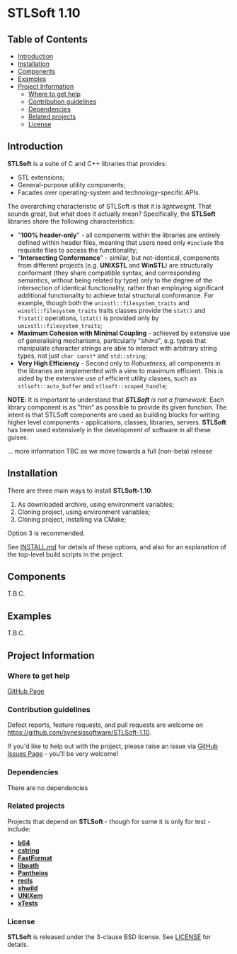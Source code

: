# STLSoft 1.10 <!-- omit in toc -->

## Table of Contents <!-- omit in toc -->

- [Introduction](#introduction)
- [Installation](#installation)
- [Components](#components)
- [Examples](#examples)
- [Project Information](#project-information)
  - [Where to get help](#where-to-get-help)
  - [Contribution guidelines](#contribution-guidelines)
  - [Dependencies](#dependencies)
  - [Related projects](#related-projects)
  - [License](#license)


## Introduction

**STLSoft** is a suite of C and C++ libraries that provides:
- STL extensions;
- General-purpose utility components;
- Facades over operating-system and technology-specific APIs.

The overarching characteristic of STLSoft is that it is *lightweight*. That sounds great, but what does it actually mean? Specifically, the **STLSoft** libraries share the following characteristics:

- "**100% header-only**" - all components within the libraries are entirely defined within header files, meaning that users need only `#include` the requisite files to access the functionality;
- "**Intersecting Conformance**" -  similar, but not-identical, components from different projects (e.g. **UNIXSTL** and **WinSTL**) are structurally conformant (they share compatible syntax, and corresponding semantics, without being related by type) only to the degree of the intersection of identical functionality, rather than employing significant additional functionality to achieve total structural conformance. For example, though both the `unixstl::filesystem_traits` and `winstl::filesystem_traits` traits classes provide the `stat()` and `f!stat()` operations, `lstat()` is provided only by `unixstl::filesystem_traits`;
- **Maximum Cohesion with Minimal Coupling** - achieved by extensive use of generalising mechanisms, particularly "*shims*", e.g. types that manipulate character strings are able to interact with arbitrary string types, not just `char const*` and `std::string`;
- **Very High Efficiency** - Second only to *Robustness*, all components in the libraries are implemented with a view to maximum efficient. This is aided by the extensive use of efficient utility classes, such as `stlsoft::auto_buffer` and `stlsoft::scoped_handle`;

**NOTE**: It is important to understand that _**STLSoft** is not a framework_. Each library component is as "thin" as possible to provide its given function. The intent is that STLSoft components are used as building blocks for writing higher level components - applications, classes, libraries, servers. **STLSoft** has been used extensively in the development of software in all these guises.

... more information TBC as we move towards a full (non-beta) release


## Installation

There are three main ways to install **STLSoft-1.10**:

1. As downloaded archive, using environment variables;
2. Cloning project, using environment variables;
3. Cloning project, installing via CMake;

Option 3 is recommended.

See [INSTALL.md](./INSTALL.md) for details of these options, and also for an explanation of the top-level build scripts in the project.


## Components

T.B.C.


## Examples

T.B.C.


## Project Information

### Where to get help

[GitHub Page](https://github.com/synesissoftware/STLSoft-1.10 "GitHub Page")

### Contribution guidelines

Defect reports, feature requests, and pull requests are welcome on https://github.com/synesissoftware/STLSoft-1.10.

If you'd like to help out with the project, please raise an issue via [GitHub Issues Page](https://github.com/synesissoftware/STLSoft-1.10/issues "GitHub Issues Page") - you'll be very welcome!

### Dependencies

There are no dependencies

### Related projects

Projects that depend on **STLSoft** - though for some it is only for test - include:

* [**b64**](https://github.com/synesissoftware/b64)
* [**cstring**](https://github.com/synesissoftware/cstring)
* [**FastFormat**](https://github.com/synesissoftware/FastFormat)
* [**libpath**](https://github.com/synesissoftware/libpath)
* [**Pantheios**](https://github.com/synesissoftware/Pantheios)
* [**recls**](https://github.com/synesissoftware/recls)
* [**shwild**](https://github.com/synesissoftware/shwild)
* [**UNIXem**](https://github.com/synesissoftware/UNIXem)
* [**xTests**](https://github.com/synesissoftware/xTests)

### License

**STLSoft** is released under the 3-clause BSD license. See [LICENSE](./LICENSE) for details.

